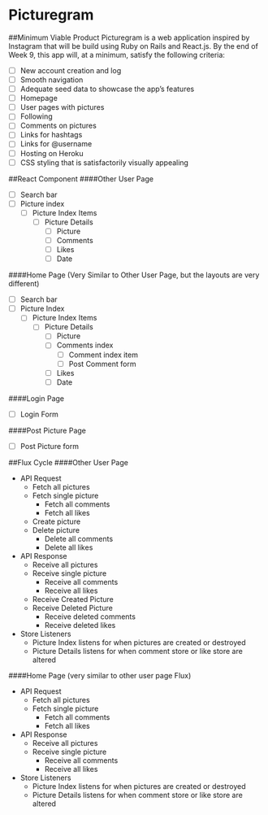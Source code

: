 # Picturegram

##Minimum Viable Product
Picturegram is a web application inspired by Instagram that will be build using Ruby on Rails and React.js. By the end of Week 9, this app will, at a minimum, satisfy the following criteria:

- [ ] New account creation and log
- [ ] Smooth navigation
- [ ] Adequate seed data to showcase the app’s features
- [ ] Homepage
- [ ] User pages with pictures
- [ ] Following
- [ ] Comments on pictures
- [ ] Links for hashtags
- [ ] Links for @username
- [ ] Hosting on Heroku
- [ ] CSS styling that is satisfactorily visually appealing

##React Component
####Other User Page
- [ ] Search bar
- [ ] Picture index
  - [ ] Picture Index Items
    - [ ] Picture Details
      - [ ] Picture
      - [ ] Comments
      - [ ] Likes
      - [ ] Date
 
####Home Page (Very Similar to Other User Page, but the layouts are very different)
- [ ] Search bar
- [ ] Picture Index
  - [ ] Picture Index Items
    - [ ] Picture Details
      - [ ] Picture
      - [ ] Comments index
        - [ ] Comment index item
        - [ ] Post Comment form
      - [ ] Likes
      - [ ] Date

####Login Page
- [ ] Login Form

####Post Picture Page
- [ ] Post Picture form

##Flux Cycle
####Other User Page
- API Request
  - Fetch all pictures
  - Fetch single picture
    - Fetch all comments
    - Fetch all likes
  - Create picture
  - Delete picture
    - Delete all comments
    - Delete all likes
- API Response
  - Receive all pictures
  - Receive single picture
    - Receive all comments
    - Receive all likes
  - Receive Created Picture
  - Receive Deleted Picture
    - Receive deleted comments
    - Receive deleted likes
- Store Listeners
    - Picture Index listens for when pictures are created or destroyed
    - Picture Details listens for when comment store or like store are altered

####Home Page (very similar to other user page Flux)
- API Request
  - Fetch all pictures
  - Fetch single picture
    - Fetch all comments
    - Fetch all likes
- API Response
  - Receive all pictures
  - Receive single picture
    - Receive all comments
    - Receive all likes
- Store Listeners
  - Picture Index listens for when pictures are created or destroyed
  - Picture Details listens for when comment store or like store are altered
